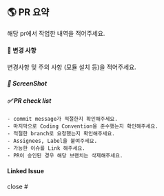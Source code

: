 ## 🌎 PR 요약
해당 pr에서 작업한 내역을 적어주세요.

#### 📌 변경 사항
변경사항 및 주의 사항 (모듈 설치 등)을 적어주세요.

##### 📸 ScreenShot

##### ✅ PR check list
```
- commit message가 적절한지 확인해주세요. 
- 마지막으로 Coding Convention을 준수했는지 확인해주세요.
- 적절한 branch로 요청했는지 확인해주세요.
- Assignees, Label을 붙여주세요.
- 가능한 이슈를 Link 해주세요.
- PR이 승인된 경우 해당 브랜치는 삭제해주세요.
```

#### Linked Issue
close #
